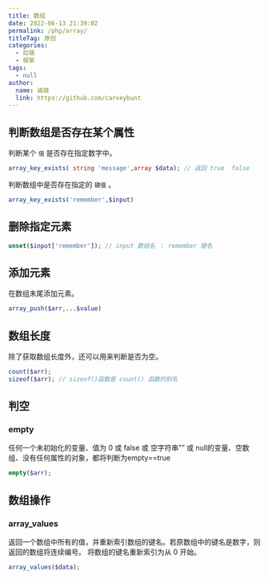 ```yaml
---
title: 数组
date: 2022-06-13 21:39:02
permalink: /php/array/
titleTag: 原创
categories: 
  - 后端
  - 框架
tags: 
  - null
author: 
  name: 诚城
  link: https://github.com/carveybunt
---
```


## 判断数组是否存在某个属性

判断某个 `值` 是否存在指定数字中。

```php
array_key_exists( string 'message',array $data); // 返回 true  false
```

判断数组中是否存在指定的 `键值` 。

```php
array_key_exists('remember',$input)
```

## 删除指定元素

```php
unset($input['remember']); // input 数组名 ； remember 键名
```

## 添加元素

在数组末尾添加元素。

```php
array_push($arr,...$value)
```

## 数组长度

除了获取数组长度外，还可以用来判断是否为空。

```php
count($arr);
sizeof($arr); // sizeof()函数是 count() 函数的别名
```

## 判空

### empty

任何一个未初始化的变量、值为 0 或 false 或 空字符串”” 或 null的变量、空数组、没有任何属性的对象，都将判断为empty==true

```php
empty($arr);
```

## 数组操作

### array_values

返回一个数组中所有的值，并重新索引数组的键名。若原数组中的键名是数字，则返回的数组将连续编号。
将数组的键名重新索引为从 0 开始。

```php
array_values($data);
```
